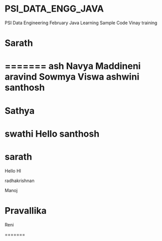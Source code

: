 # PSI_DATA_ENGG_JAVA
PSI Data Engineering February Java Learning Sample Code
Vinay
training

Sarath
=======

=======
ash
Navya Maddineni
aravind
Sowmya 
Viswa
ashwini
santhosh
=======
Sathya
=======
swathi
Hello
santhosh
=======
sarath
=======
Hello
HI 

radhakrishnan

Manoj

Pravallika
=======
Reni



=======



